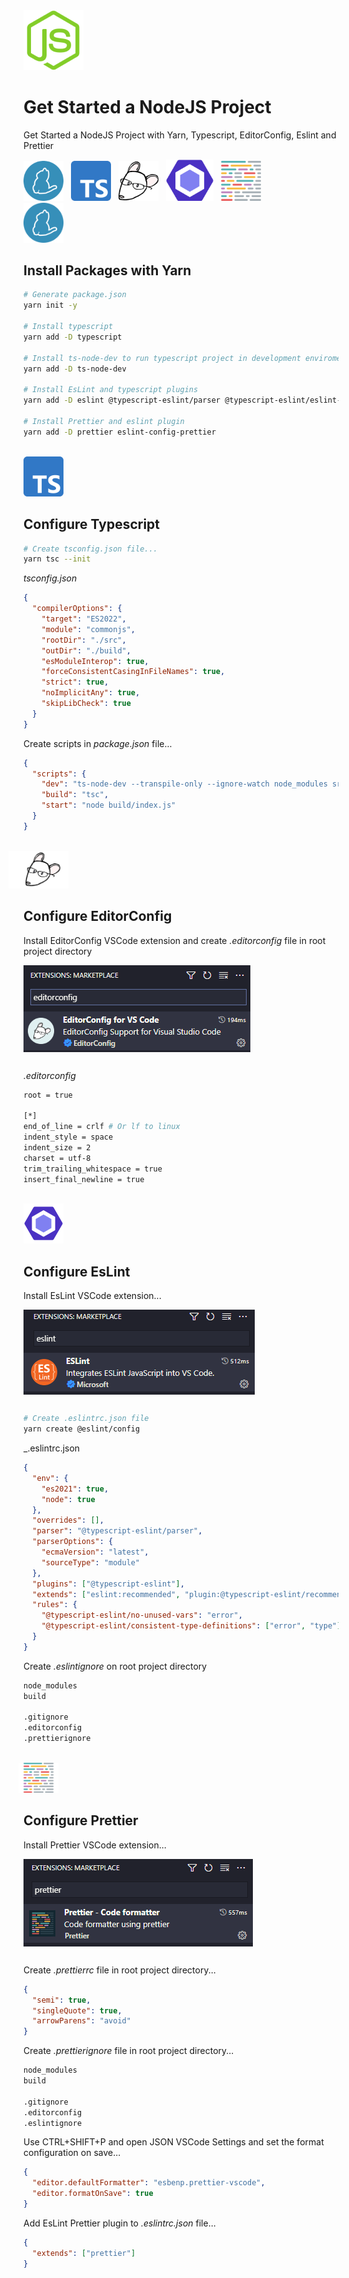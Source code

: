 <img src="./../icons/NodeJS.png" alt="" />

# Get Started a NodeJS Project

Get Started a NodeJS Project with Yarn, Typescript, EditorConfig, Eslint and Prettier

<img width="64px" style="margin-right: 4px" src="./../icons/Yarn.png" alt="" />
<img width="64px" style="margin: 0 4px" src="./../icons/Typescript.png" alt="" />
<img width="64px" style="margin: 0 4px" src="./../icons/EditorConfig.png" alt="" />
<img width="76px" style="margin: 0 4px" src="./../icons/EsLint.png" alt="" />
<img width="64px" style="margin-left: 4px" src="./../icons/Prettier.png" alt="" />

<br/>

<img style="width:64px" src="./../icons/yarn-icon.png" alt="" />

## Install Packages with Yarn

```bash
# Generate package.json
yarn init -y

# Install typescript
yarn add -D typescript

# Install ts-node-dev to run typescript project in development enviroment
yarn add -D ts-node-dev

# Install EsLint and typescript plugins
yarn add -D eslint @typescript-eslint/parser @typescript-eslint/eslint-plugin

# Install Prettier and eslint plugin
yarn add -D prettier eslint-config-prettier
```

<br />

<img style="width:64px" src="./../icons/ts-icon.png" alt="" />

## Configure Typescript

```bash
# Create tsconfig.json file...
yarn tsc --init
```

_tsconfig.json_

```json
{
  "compilerOptions": {
    "target": "ES2022",
    "module": "commonjs",
    "rootDir": "./src",
    "outDir": "./build",
    "esModuleInterop": true,
    "forceConsistentCasingInFileNames": true,
    "strict": true,
    "noImplicitAny": true,
    "skipLibCheck": true
  }
}
```

Create scripts in _package.json_ file...

```json
{
  "scripts": {
    "dev": "ts-node-dev --transpile-only --ignore-watch node_modules src/index.ts",
    "build": "tsc",
    "start": "node build/index.js"
  }
}
```

<br />

<img style="width:96px;margin-left:-24px" src="./../icons/editorconfig-icon.png" alt="" />

## Configure EditorConfig

Install EditorConfig VSCode extension and create _.editorconfig_ file in root project directory

<img style="margin-bottom:12px;" src="./assets/editorconfig-vscode-extension.png" alt="" />

_.editorconfig_

```bash
root = true

[*]
end_of_line = crlf # Or lf to linux
indent_style = space
indent_size = 2
charset = utf-8
trim_trailing_whitespace = true
insert_final_newline = true
```

<br />

<img style="width:64px" src="./../icons/eslint-icon.png" alt="" />

## Configure EsLint

Install EsLint VSCode extension...

<img style="margin-bottom:12px;" src="./assets/eslint-vscode-extension.png" alt="" />

```bash
# Create .eslintrc.json file
yarn create @eslint/config
```

\_.eslintrc.json

```json
{
  "env": {
    "es2021": true,
    "node": true
  },
  "overrides": [],
  "parser": "@typescript-eslint/parser",
  "parserOptions": {
    "ecmaVersion": "latest",
    "sourceType": "module"
  },
  "plugins": ["@typescript-eslint"],
  "extends": ["eslint:recommended", "plugin:@typescript-eslint/recommended"],
  "rules": {
    "@typescript-eslint/no-unused-vars": "error",
    "@typescript-eslint/consistent-type-definitions": ["error", "type"]
  }
}
```

Create _.eslintignore_ on root project directory

```bash
node_modules
build

.gitignore
.editorconfig
.prettierignore
```

<br />

<img style="width:64px;margin-left:-8px;" src="./../icons/prettier-icon.png" alt="" />

## Configure Prettier

Install Prettier VSCode extension...

<img style="margin-bottom:12px;" src="./assets/prettier-vscode-extension.png" alt="" />

Create _.prettierrc_ file in root project directory...

```json
{
  "semi": true,
  "singleQuote": true,
  "arrowParens": "avoid"
}
```

Create _.prettierignore_ file in root project directory...

```bash
node_modules
build

.gitignore
.editorconfig
.eslintignore
```

Use CTRL+SHIFT+P and open JSON VSCode Settings and set the format configuration on save...

```json
{
  "editor.defaultFormatter": "esbenp.prettier-vscode",
  "editor.formatOnSave": true
}
```

Add EsLint Prettier plugin to _.eslintrc.json_ file...

```json
{
  "extends": ["prettier"]
}
```
